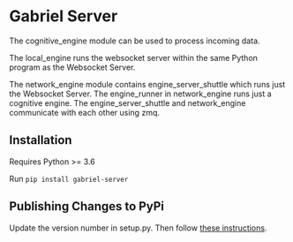 # Gabriel Server

The cognitive_engine module can be used to process incoming data.

The local_engine runs the websocket server within the same Python program as the
Websocket Server.

The network_engine module contains engine_server_shuttle which runs just the
Websocket Server. The engine_runner in network_engine runs just a cognitive
engine. The engine_server_shuttle and network_engine communicate with each other
using zmq.

## Installation
Requires Python >= 3.6 

Run `pip install gabriel-server`

## Publishing Changes to PyPi

Update the version number in setup.py. Then follow [these instructions](https://packaging.python.org/tutorials/packaging-projects/#generating-distribution-archives).
